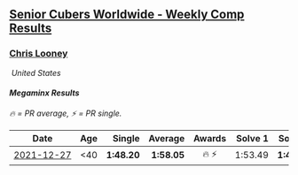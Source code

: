 <style>table {white-space: nowrap;}</style>
<link rel="stylesheet" type="text/css" href="/scw-comp/css/flags.css" />

## [Senior Cubers Worldwide - Weekly Comp Results](/scw-comp/results/)
### [Chris Looney](README.md)

<i class="flag flag-US" />&nbsp;United States

#### Megaminx Results

<span style="white-space: nowrap;">🔥 = PR average</span>, <span style="white-space: nowrap;">⚡ = PR single</span>.

| Date | Age | Single | Average | Awards | Solve 1 | Solve 2 | Solve 3 | Solve 4 | Solve 5 | Video |
| :--: | :--: | --: | --: | :--: | --: | --: | --: | --: | --: | :-- |
| [2021-12-27](../../results/2021-12-27/minx.md) | <40 | **1:48.20** | **1:58.05** | 🔥 ⚡ | 1:53.49 | **1:48.20** | 1:54.00 | 2:09.11 | 2:06.67 | [Desktop](https://www.facebook.com/chris.looney/videos/457367222639331) / [Mobile](https://m.facebook.com/chris.looney/videos/457367222639331) |


<!-- Global site tag (gtag.js) - Google Analytics -->
<script async src="https://www.googletagmanager.com/gtag/js?id=UA-86348435-3"></script>
<script>window.dataLayer = window.dataLayer || []; function gtag() {dataLayer.push(arguments);} gtag('js', new Date()); gtag('config', 'UA-86348435-3');</script>
